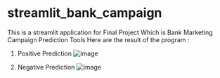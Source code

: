 # streamlit_bank_campaign

This is a streamlit application for Final Project Which is Bank Marketing Campaign Prediction Tools
Here are the result of the program :
1. Positive Prediction
![image](https://github.com/1997Theo/streamlit_bank_campaign/assets/134950701/9f713cc9-78f8-442c-8f18-26418ff40338)


2. Negative Prediction
![image](https://github.com/1997Theo/streamlit_bank_campaign/assets/134950701/a3e4611e-58a0-4962-88c8-da85eda925af)

